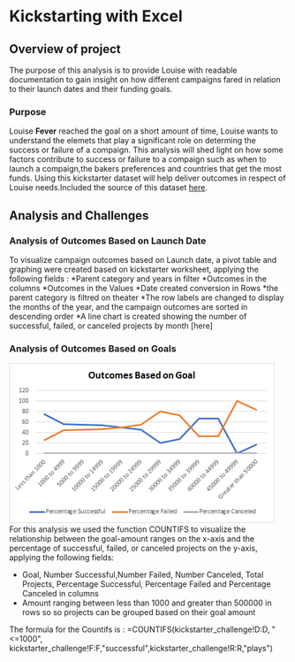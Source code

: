 # Kickstarting with Excel

## Overview of project
The purpose of this analysis is to provide Louise with readable documentation to gain insight on how different campaigns fared in relation to their launch dates and their funding goals. 


### Purpose
Louise **Fever** reached the goal on a short amount of time, Louise wants to understand the elemets that play a significant role on determing the success or failure of a compaign. This analysis will shed light on how some factors contribute to success or failure to a compaign such as when to launch a compaign,the bakers preferences and countries that get the most funds. Using this kickstarter dataset will help deliver outcomes in respect of Louise needs.Included the source of this dataset [here](/kickstarter_Challenge.zip).




## Analysis and Challenges


### Analysis of Outcomes Based on Launch Date

To visualize campaign outcomes based on Launch date, a pivot table and graphing were created based on kickstarter worksheet, applying the following fields :
*Parent category and years in filter
*Outcomes in the columns
*Outcomes in the Values
*Date created conversion in Rows
*the parent category is filtred on theater
*The row labels are changed to display the months of the year, and the campaign outcomes are sorted in descending order
*A line chart is created showing the number of successful, failed, or canceled projects by month
[here]

### Analysis of Outcomes Based on Goals
![here](/resources/Outcomes_vs_Goals.png)
For this analysis we used the function COUNTIFS to visualize  the relationship between the goal-amount ranges on the x-axis and the percentage of successful, failed, or canceled projects on the y-axis, applying the following fields:
* Goal, Number Successful,Number Failed, Number Canceled, Total Projects, Percentage Successful, Percentage Failed and Percentage Canceled in columns 
* Amount ranging between less than 1000 and greater than 500000 in rows so  so projects can be grouped based on their goal amount

The formula for the Countifs is : =COUNTIFS(kickstarter_challenge!D:D, "<=1000", kickstarter_challenge!F:F,"successful",kickstarter_challenge!R:R,"plays")

